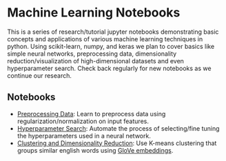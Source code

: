 # Machine Learning Notebooks

This is a series of research/tutorial jupyter notebooks demonstrating basic concepts and applications of various machine learning techniques in python. Using scikit-learn, numpy, and keras we plan to cover basics like simple neural networks, preprocessing data, dimensionality reduction/visualization of high-dimensional datasets and even hyperparameter search. Check back regularly for new notebooks as we continue our research.

## Notebooks

- [Preprocessing Data](notebooks/preprocessing.ipynb): Learn to preprocess data using regularization/normalization on input features.
- [Hyperparameter Search](notebooks/hyperparameter_search.ipynb): Automate the process of selecting/fine tuning the hyperparameters used in a neural network.
- [Clustering and Dimensionality Reduction](notebooks/clustering_and_dimensionality_reduction.ipynb): Use K-means clustering that groups similar english words using [GloVe embeddings](https://github.com/brannondorsey/glove-experiments).